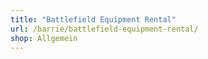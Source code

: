 ```yaml
---
title: "Battlefield Equipment Rental"
url: /barrie/battlefield-equipment-rental/
shop: Allgemein
---
```

